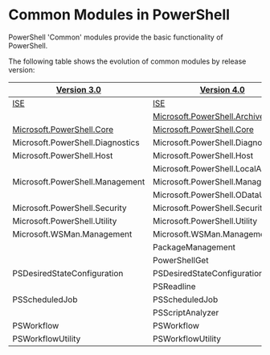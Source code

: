 #  Common Modules in PowerShell

PowerShell 'Common' modules provide the basic functionality of PowerShell.

The following table shows the evolution of common modules by release version:

[Version 3.0](V3.0/ToC.md) | [Version 4.0](V3.0/ToC.md) | [V 5.0](V5.0/ToC.md) | [V 5.1](V5.1/ToC.md)
------- | ------- | ------- | -------
[ISE](V3.0/ISE/ISE.md)|[ISE](V4.0/ISE/ISE.md)|[ISE](V5.0/ISE/ISE.md)|[ISE](V5.1/ISE/ISE.md)
 | |[Microsoft.PowerShell.Archive](V5.0/Microsoft.PowerShell.Archive/Microsoft.PowerShell.Archive.md)|[Microsoft.PowerShell.Archive](V5.1/Microsoft.PowerShell.Archive/Microsoft.PowerShell.Archive.md)
[Microsoft.PowerShell.Core](V3.0/Microsoft.PowerShell.Core/Microsoft.PowerShell.Core.md)|[Microsoft.PowerShell.Core](V4.0/Microsoft.PowerShell.Core/Microsoft.PowerShell.Core.md)|[Microsoft.PowerShell.Core](V5.0/Microsoft.PowerShell.Core/Microsoft.PowerShell.Core.md)|[Microsoft.PowerShell.Core](V5.1/Microsoft.PowerShell.Core/Microsoft.PowerShell.Core.md)
Microsoft.PowerShell.Diagnostics|Microsoft.PowerShell.Diagnostics|Microsoft.PowerShell.Diagnostics|Microsoft.PowerShell.Diagnostics
Microsoft.PowerShell.Host|Microsoft.PowerShell.Host|Microsoft.PowerShell.Host|Microsoft.PowerShell.Host
 | |Microsoft.PowerShell.LocalAccounts|Microsoft.PowerShell.LocalAccounts
Microsoft.PowerShell.Management|Microsoft.PowerShell.Management|Microsoft.PowerShell.Management|Microsoft.PowerShell.Management
 | |Microsoft.PowerShell.ODataUtils|Microsoft.PowerShell.ODataUtils
Microsoft.PowerShell.Security|Microsoft.PowerShell.Security|Microsoft.PowerShell.Security|Microsoft.PowerShell.Security
Microsoft.PowerShell.Utility|Microsoft.PowerShell.Utility|Microsoft.PowerShell.Utility|Microsoft.PowerShell.Utility
Microsoft.WSMan.Management|Microsoft.WSMan.Management|Microsoft.WSMan.Management|Microsoft.WSMan.Management
 | |PackageManagement|PackageManagement
 | |PowerShellGet|PowerShellGet
 |PSDesiredStateConfiguration|PSDesiredStateConfiguration|PSDesiredStateConfiguration
 | |PSReadline|PSReadline
PSScheduledJob |PSScheduledJob|PSScheduledJob|PSScheduledJob
 | |PSScriptAnalyzer|
PSWorkflow|PSWorkflow|PSWorkflow|PSWorkflow
PSWorkflowUtility|PSWorkflowUtility|PSWorkflowUtility|PSWorkflowUtility
